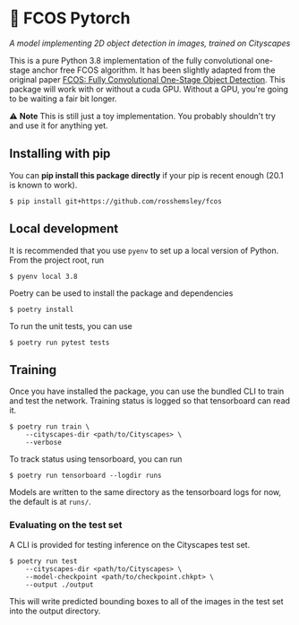 # 🔎  FCOS Pytorch

_A model implementing 2D object detection in images, trained on Cityscapes_

This is a pure Python 3.8 implementation of the fully convolutional one-stage anchor free FCOS algorithm.
It has been slightly adapted from the original paper [FCOS: Fully Convolutional One-Stage Object Detection](https://arxiv.org/pdf/1904.01355.pdf).
This package will work with or without a cuda GPU. Without a GPU, you're going to be waiting a fair bit longer.

⚠️  **Note** This is still just a toy implementation. You probably shouldn't try and use it for anything yet.


## Installing with pip
You can **pip install this package directly** if your pip is recent enough (20.1 is known to work).

```
$ pip install git+https://github.com/rosshemsley/fcos
```

## Local development
It is recommended that you use `pyenv` to set up a local version of Python. From the project root, run

```
$ pyenv local 3.8
```

Poetry can be used to install the package and dependencies
```
$ poetry install
```

To run the unit tests, you can use
```
$ poetry run pytest tests
```

## Training
Once you have installed the package, you can use the bundled CLI to train and test the network. Training status is logged so that tensorboard can read it.


```
$ poetry run train \
    --cityscapes-dir <path/to/Cityscapes> \
    --verbose
```

To track status using tensorboard, you can run
```
$ poetry run tensorboard --logdir runs
```

Models are written to the same directory as the tensorboard logs for now, the default is at `runs/`.

### Evaluating on the test set
A CLI is provided for testing inference on the Cityscapes test set.

```
$ poetry run test
    --cityscapes-dir <path/to/Cityscapes> \
    --model-checkpoint <path/to/checkpoint.chkpt> \
    --output ./output 
```

This will write predicted bounding boxes to all of the images in the test set into the output directory.
